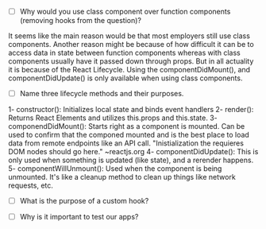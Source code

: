 - [ ] Why would you use class component over function components (removing hooks from the question)?

It seems like the main reason would be that most employers still use class components. Another reason might be because of how difficult it can be to access data in state between function components whereas with class components usually have it passed down through props.
But in all actuality it is because of the React Lifecycle. Using the componentDidMount(), and componentDidUpdate() is only available when using class components.


- [ ] Name three lifecycle methods and their purposes.

1- constructor(): Initializes local state and binds event handlers
2- render(): Returns React Elements and utilizes this.props and this.state.
3- componendDidMount(): Starts right as a component is mounted. Can be used to confirm that the componed mounted and is the best place to load data from remote endpoints like an API call. "Inistialization the requieres DOM nodes should go here." ~reactjs.org
4- componentDidUpdate(): This is only used when something is updated (like state), and a rerender happens.
5- componentWillUnmount(): Used when the component is being unmounted. It's like a cleanup method to clean up things like network requests, etc.


- [ ] What is the purpose of a custom hook?


- [ ] Why is it important to test our apps?

